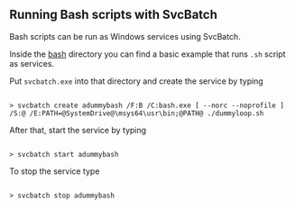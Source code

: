 ## Running Bash scripts with SvcBatch

Bash scripts can be run as Windows services using SvcBatch.

Inside the [bash](bash) directory you can find
a basic example that runs `.sh` script as services.

Put `svcbatch.exe` into that directory and create
the service by typing

```no-highlight

> svcbatch create adummybash /F:B /C:bash.exe [ --norc --noprofile ] /S:@ /E:PATH=@SystemDrive@\msys64\usr\bin;@PATH@ ./dummyloop.sh

```

After that, start the service by typing

```no-highlight

> svcbatch start adummybash

```

To stop the service type

```no-highlight

> svcbatch stop adummybash

```
